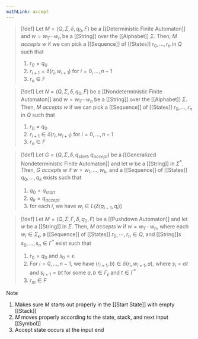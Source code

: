 ```yaml
---
mathLink: accept
---
```

>[!def]
>Let $M=(Q,\Sigma,\delta,q_{0},F)$ be a [[Deterministic Finite Automaton]] and $w=w_{1}\cdots w_{n}$ be a [[String]] over the [[Alphabet]] $\Sigma$. Then, $M$ *accepts* $w$ if we can pick a [[Sequence]] of [[States]] $r_{0},\ldots,r_{n}$ in $Q$ such that 
>1. $r_{0}=q_{0}$ 
>2. $r_{i+1}=\delta(r_{i},w_{i+1})$ for $i=0,\ldots,n-1$
>3. $r_{n}\in F$


>[!def]
>Let $N=(Q,\Sigma,\delta,q_{0},F)$ be a [[Nondeterministic Finite Automaton]] and $w=w_{1}\cdots w_{n}$ be a [[String]] over the [[Alphabet]] $\Sigma$. Then, $M$ *accepts* $w$ if we can pick a [[Sequence]] of [[States]] $r_{0},\ldots,r_{n}$ in $Q$ such that 
>1. $r_{0}=q_{0}$ 
>2. $r_{i+1}\in\delta(r_{i},w_{i+1})$ for $i=0,\ldots,n-1$
>3. $r_{n}\in F$


>[!def]
Let $G=(Q, \Sigma,\delta,q_{start},q_{accept})$ be a [[Generalized Nondeterministic Finite Automaton]] and let $w$ be a [[String]] in $\Sigma^{*}$. Then, $G$ *accepts* $w$ if $w=w_{1},\ldots,w_{k}$, and a [[Sequence]] of [[States]] $q_{0},\ldots,q_{k}$ exists such that 
>1. $q_{0}=q_{start}$
>2. $q_{k}=q_{accept}$
>3. for each $i$, we have $w_{i}\in L(\delta(q_{i-1},q_{i}))$


>[!def]
>Let $M=(Q,\Sigma,\Gamma,\delta,q_{0},F)$ be a [[Pushdown Automaton]] and let $w$ be a [[String]] in $\Sigma$. Then, $M$ *accepts* $w$ if $w=w_{1}\cdots w_{n}$, where each $w_{i}\in \Sigma_\epsilon$, a [[Sequence]] of [[States]] $r_{0},\cdots,r_{n}\in Q$, and [[String]]s $s_{0},\ldots,s_{n}\in \Gamma^{*}$ exist such that
>1. $r_{0}=q_{0}$ and $s_{0}=\epsilon$. 
>2. For $i=0,\ldots,n-1$, we have $(r_{i+1},b)\in \delta(r_{i},w_{i+1},a)$, where $s_{i}=at$ and $s_{i+1}=bt$ for some $a,b\in \Gamma_\epsilon$ and $t\in \Gamma^*$
>3. $r_{m}\in F$

>[!note]
>1. Makes sure $M$ starts out properly in the [[Start State]] with empty [[Stack]]
>2. $M$ moves properly according to the state, stack, and next input [[Symbol]]
>3. Accept state occurs at the input end


